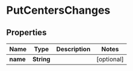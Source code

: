 

# PutCentersChanges


## Properties

| Name | Type | Description | Notes |
|------------ | ------------- | ------------- | -------------|
|**name** | **String** |  |  [optional] |



